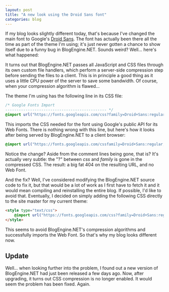 ```yaml
---
layout: post
title: "A new look using the Droid Sans font"
categories: blog
---
```


If my blog looks slightly different today, that's because I've changed the main font to Google's [Droid Sans](https://www.google.com/webfonts/specimen/Droid+Sans). The font has actually been there all the time as part of the theme I'm using; it's just never gotten a chance to show itself due to a funny bug in BlogEngine.NET. Sounds weird? Well... here's what happened:

It turns out that BlogEngine.NET passes all JavaScript and CSS files through its own custom file handlers, which perform a server-side compression step before sending the files to a client. This is in principle a good thing as it uses a little CPU power of the server to save some bandwidth. Of course, when your compression algorithm is flawed...

The theme I'm using has the following line in its CSS file:

```css
/* Google Fonts Import
--------------------------------------------- */
@import url("https://fonts.googleapis.com/css?family=Droid+Sans:regular,bold|Droid+Serif:regular,italic,bold,bolditalic&subset=latin");
```

This imports the CSS needed for the font using Google's public API for its Web Fonts. There is nothing wrong with this line, but here's how it looks after being served by BlogEngine.NET to a client browser:

```css
@import url("https://fonts.googleapis.com/cssfamily=Droid+Sans:regular,bold|Droid+Serif:regular,italic,bold,bolditalic&subset=latin")
```

Notice the change? Aside from the comment lines being gone, that is? It's actually very subtle: the "?" between _css_ and _family_ is gone in the compressed CSS. The result: a big fat 404 on the resulting URL, and no Web Font.

And the fix? Well, I've considered modifying the BlogEngine.NET source code to fix it, but that would be a lot of work as I first have to fetch it and it would mean compiling and reinstalling the entire blog. If possible, I'd like to avoid that. Eventually, I decided on simply adding the following CSS directly to the site master for my current theme:

```html
<style type="text/css">
    @import url("https://fonts.googleapis.com/css?family=Droid+Sans:regular,bold|Droid+Serif:regular,italic,bold,bolditalic&subset=latin");
</style>
```

This seems to avoid BlogEngine.NET's compression algorithms and successfully imports the Web Font. So that's why my blog looks different now.

## Update

Well... when looking further into the problem, I found out a new version of BlogEngine.NET had just been released a few days ago. Now, after upgrading, it turns out CSS compression is no longer enabled. It would seem the problem has been fixed. Again.

